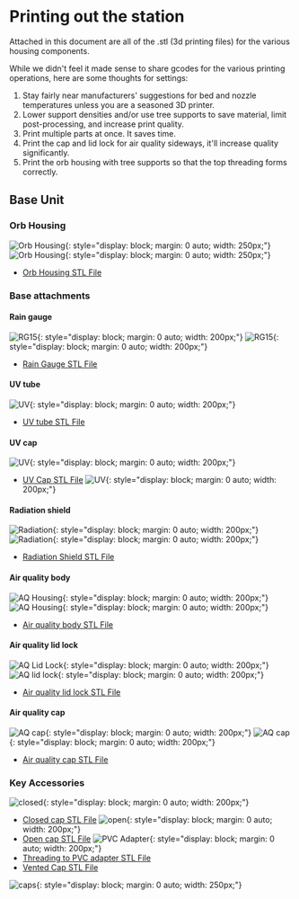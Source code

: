 # Printing out the station

Attached in this document are all of the .stl (3d printing files) for the various housing components.

While we didn't feel it made sense to share gcodes for the various printing operations, here are some thoughts for settings:

1. Stay fairly near manufacturers' suggestions for bed and nozzle temperatures unless you are a seasoned 3D printer.
2. Lower support densities and/or use tree supports to save material, limit post-processing, and increase print quality.
3. Print multiple parts at once. It saves time.
4. Print the cap and lid lock for air quality sideways, it'll increase quality significantly.
5. Print the orb housing with tree supports so that the top threading forms correctly.

## Base Unit


### Orb Housing
![Orb Housing](./img/Sphere_housing.png){: style="display: block; margin: 0 auto; width: 250px;"}
![Orb Housing](./stl_pngs/Sphere_housing.png){: style="display: block; margin: 0 auto; width: 250px;"}
- [Orb Housing STL File](./print_files/sphere_housing/Sphere_Housing.stl)

### Base attachments

#### Rain gauge
![RG15](./img/RG15.png){: style="display: block; margin: 0 auto; width: 200px;"}
![RG15](./stl_pngs/RG15.png){: style="display: block; margin: 0 auto; width: 200px;"}
- [Rain Gauge STL File](./print_files/rain_gauge/RG15_Housing.stl)

#### UV tube
![UV](./stl_pngs/UV_tube.png){: style="display: block; margin: 0 auto; width: 200px;"}
- [UV tube STL File](./print_files/uv/UV_tube.stl)

#### UV cap
![UV](./stl_pngs/UV_cap.png){: style="display: block; margin: 0 auto; width: 200px;"}
- [UV Cap STL File](./print_files/uv/UV_Cap.stl)
![UV](./img/UV.png){: style="display: block; margin: 0 auto; width: 200px;"}

#### Radiation shield
![Radiation](./img/Radiation.png){: style="display: block; margin: 0 auto; width: 200px;"}
![Radiation](./stl_pngs/Radiation_shield.png){: style="display: block; margin: 0 auto; width: 200px;"}
- [Radiation Shield STL File](./print_files/radiation_shield/Radiation_Shield.stl)

#### Air quality body
![AQ Housing](./img/AQ_Housing.png){: style="display: block; margin: 0 auto; width: 200px;"}
![AQ Housing](./stl_pngs/AQ_housing.png){: style="display: block; margin: 0 auto; width: 200px;"}
- [Air quality body STL File](./print_files/air_quality/AQ_Housing_Male.stl)

#### Air quality lid lock
![AQ Lid Lock](./img/AQ_lid_lock.png){: style="display: block; margin: 0 auto; width: 200px;"}
![AQ lid lock](./stl_pngs/AQ_lidlock.png){: style="display: block; margin: 0 auto; width: 200px;"}
- [Air quality lid lock STL File](./print_files/air_quality/AQ_Lid_Lock.stl)

#### Air quality cap
![AQ cap](./img/AQ_cap.png){: style="display: block; margin: 0 auto; width: 200px;"}
![AQ cap](./stl_pngs/AQ_cap.png){: style="display: block; margin: 0 auto; width: 200px;"}
- [Air quality cap STL File](./print_files/air_quality/AQ_Cap.stl)

### Key Accessories

![closed](./stl_pngs/closed_cap.png){: style="display: block; margin: 0 auto; width: 200px;"}
- [Closed cap STL File](./print_files/caps/Cap_Closed.stl)
![open](./stl_pngs/open_cap.png){: style="display: block; margin: 0 auto; width: 200px;"}
- [Open cap STL File](./print_files/caps/Cap_Open.stl)
![PVC Adapter](./stl_pngs/PVC_adapter.png){: style="display: block; margin: 0 auto; width: 200px;"}
- [Threading to PVC adapter STL File](./print_files/caps/Adapter.stl)
- [Vented Cap STL File](./print_files/caps/Cap_Vent.stl)

![caps](./img/cap.jpg){: style="display: block; margin: 0 auto; width: 250px;"}
